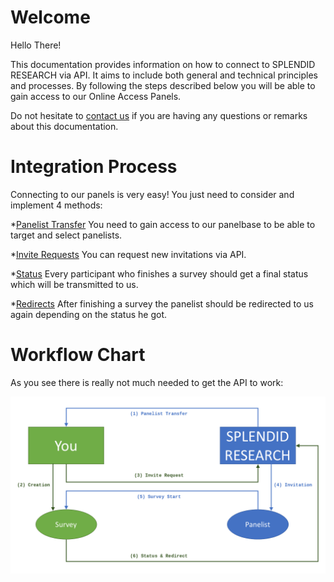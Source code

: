 # Welcome

Hello There!

This documentation provides information on how to connect to SPLENDID RESEARCH via API.
It aims to include both general and technical principles and processes.
By following the steps described below you will be able to gain access to our Online Access Panels.

Do not hesitate to [contact us](mailto:api@splendid-research.com) if you are having any questions or remarks about this documentation.


# Integration Process

Connecting to our panels is very easy! You just need to consider and implement 4 methods:

*[Panelist Transfer](/panelist)
You need to gain access to our panelbase to be able to target and select panelists.

*[Invite Requests](/invites)
You can request new invitations via API.

*[Status](/status)
Every participant who finishes a survey should get a final status which will be transmitted to us.

*[Redirects](/redirect)
After finishing a survey the panelist should be redirected to us again depending on the status he got.

# Workflow Chart

As you see there is really not much needed to get the API to work:

![API Workflow Chart](/chart.png "API Workflow Chart")






